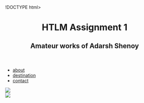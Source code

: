 !DOCTYPE html>
<html lang="en">
<head>
  <meta charset="UTF-8">
  <meta name="viewport" content="width=device-width, initial-scale=1.0">
  <title>HTLM Assignment 1</title>
</head>
<body>
 <div class="Container">
<header>
<h1>HTLM Assignment 1</h1>
<h2>Amateur works of Adarsh Shenoy </h2>
</header>  
<nav>
<ul>
   <li>
    <a href="#">about</a>
   </li>
   <li>
    <a href="#">destination</a>
   </li>
   <li>
    <a href="#">contact</a>
   </li>
</ul>
</nav>
<main>
<div class="hero">
<img src= alt="">
</div>
</main>
<aside>
  <div class="left"><img src="Utopia- Shenoy.jpg"" alt="">
    <div class="middle"> <img src= alt=""></div>
    <div class="right"><img src="images/virgin-money-london-marathon_photo-virgin-money-london-marathon_e3f5359893681b9c8b28d224bddd7a14.jpg" alt=""></div>
</aside>
<footer>  </footer>
<div>
</body>
</html>

